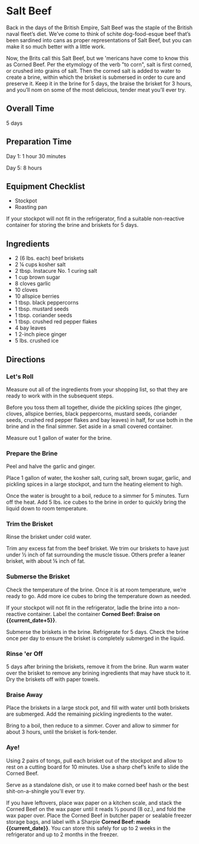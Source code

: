 # Salt Beef

Back in the days of the British Empire, Salt Beef was the staple of the British naval fleet’s diet. We’ve come to think of schite dog-food-esque beef that’s been sardined into cans as proper representations of Salt Beef, but you can make it so much better with a little work.

Now, the Brits call this Salt Beef, but we 'mericans have come to know this as Corned Beef. Per the etymology of the verb "to corn", salt is first corned, or crushed into grains of salt. Then the corned salt is added to water to create a brine, within which the brisket is submersed in order to cure and preserve it. Keep it in the brine for 5 days, the braise the brisket for 3 hours, and you’ll nom on some of the most delicious, tender meat you’ll ever try.

## Overall Time

5 days

## Preparation Time

Day 1: 1 hour 30 minutes 

Day 5: 8 hours

## Equipment Checklist

* Stockpot
* Roasting pan

If your stockpot will not fit in the refrigerator, find a suitable non-reactive container for storing the brine and briskets for 5 days.

## Ingredients

* 2 (6 lbs. each) beef briskets
* 2 ¼ cups kosher salt
* 2 tbsp. Instacure No. 1 curing salt
* 1 cup brown sugar
* 8 cloves garlic
* 10 cloves
* 10 allspice berries
* 1 tbsp. black peppercorns
* 1 tbsp. mustard seeds
* 1 tbsp. coriander seeds
* 1 tbsp. crushed red pepper flakes
* 4 bay leaves
* 1 2-inch piece ginger
* 5 lbs. crushed ice

## Directions

### Let's Roll

Measure out all of the ingredients from your shopping list, so that they are ready to work with in the subsequent steps.

Before you toss them all together, divide the pickling spices (the ginger, cloves, allspice berries, black peppercorns, mustard seeds, coriander seeds, crushed red pepper flakes and bay leaves) in half, for use both in the brine and in the final simmer. Set aside in a small covered container.

Measure out 1 gallon of water for the brine.

### Prepare the Brine

Peel and halve the garlic and ginger.

Place 1 gallon of water, the kosher salt, curing salt, brown sugar, garlic, and pickling spices in a large stockpot, and turn the heating element to high.

Once the water is brought to a boil, reduce to a simmer for 5 minutes. Turn off the heat. Add 5 lbs. ice cubes to the brine in order to quickly bring the liquid down to room temperature.

### Trim the Brisket

Rinse the brisket under cold water.

Trim any excess fat from the beef brisket. We trim our briskets to have just under ½ inch of fat surrounding the muscle tissue. Others prefer a leaner brisket, with about ⅛ inch of fat.  

### Submerse the Brisket

Check the temperature of the brine. Once it is at room temperature, we’re ready to go. Add more ice cubes to bring the temperature down as needed.

If your stockpot will not fit in the refrigerator, ladle the brine into a non-reactive container. Label the container __Corned Beef: Braise on {{current_date+5}}__.

Submerse the briskets in the brine. Refrigerate for 5 days. Check the brine once per day to ensure the brisket is completely submerged in the liquid.

### Rinse 'er Off

5 days after brining the briskets, remove it from the brine. Run warm water over the brisket to remove any brining ingredients that may have stuck to it. Dry the briskets off with paper towels.

### Braise Away

Place the briskets in a large stock pot, and fill with water until both briskets are submerged. Add the remaining pickling ingredients to the water.

Bring to a boil, then reduce to a simmer. Cover and allow to simmer for about 3 hours, until the brisket is fork-tender.

### Aye!

Using 2 pairs of tongs, pull each brisket out of the stockpot and allow to rest on a cutting board for 10 minutes. Use a sharp chef’s knife to slide the Corned Beef.

Serve as a standalone dish, or use it to make corned beef hash or the best shit-on-a-shingle you'll ever try.

If you have leftovers, place wax paper on a kitchen scale, and stack the Corned Beef on the wax paper until it reads ½ pound (8 oz.), and fold the wax paper over. Place the Corned Beef in butcher paper or sealable freezer storage bags, and label with a Sharpie __Corned Beef: made {{current_date}}__. You can store this safely for up to 2 weeks in the refrigerator and up to 2 months in the freezer.
